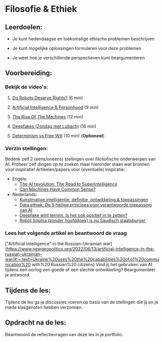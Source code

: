 # Filosofie & Ethiek

## Leerdoelen:

* Je kunt hedendaagse en toekomstige ethische problemen beschrijven

* Je kunt mogelijke oplossingen formuleren voor deze problemen

* Je weet hoe je verschillende perspectieven kunt beargumenteren

## Voorbereiding:

### Bekijk de video's:

1. [Do Robots Deserve Rights?](https://youtu.be/DHyUYg8X31c) (6 min)

2. [Artificial Intelligence & Personhood](https://youtu.be/39EdqUbj92U) (9 min)

3. [The Rise Of The Machines](https://youtu.be/WSKi8HfcxEk) (12 min)

4. [Deepfakes (Zondag met Lubach)](https://www.youtube.com/watch?v=VSi3o01hcvU) (16 min)

5. [Determinism vs Free Will](https://www.youtube.com/watch?v=vCGtkDzELAI) (10 min) (**Optioneel**)

### Verzin stellingen:

Bedenk zelf 2 (eens/oneens) stellingen over filosofische onderwerpen van AI. Probeer zelf dingen op te zoeken maar hieronder staan wat bronnen voor inspiratie!
Artikelen/papers voor (eventuele) inspiratie:
* Engels:
	* [The AI revolution: The Road to Superintelligence](https://waitbutwhy.com/2015/01/artificial-intelligence-revolution-1.html)
	* [Can Machines Have Common Sense?](https://aboveintelligent.com/can-machines-have-common-sense-6bfd6cebfa68)
* Nederlands:
	* [Kunstmatige intelligentie: definitie, ontwikkeling &  toepassingen](https://www.peterjoosten.net/kunstmatige-intelligentie/)
	* [Data ethiek: De 5 heilige principes voor verantwoorde toepassing van AI](https://www.passionned.nl/data-ethiek-5-principes-verantwoorde-ai/)
	* [Deepfake wint terrein. Is het ook positief in te zetten?](https://www.emerce.nl/achtergrond/deepfake-20)
	* [Robot Sophia (zonder hoofddoek) is nu Saudisch staatsburger](https://nos.nl/artikel/2200056-robot-sophia-zonder-hoofddoek-is-nu-saudisch-staatsburger.html)


### Lees het volgende artikel en beantwoord de vraag

["Artificial Intelligence" in the Russian-Ukrainian war](https://www.newgeopolitics.org/2022/06/13/artificial-intelligence-in-the-russian-ukrainian-war/#:~:text=Ukraine%20uses%20the%20capabilities%20of,of%20communication%20 with%20 Russian%20 citizens)
Vind jij het gebruiken van AI tijdens een oorlog een goede of een slechte ontwikkeling? Beargumenteer je antwoord. 

## Tijdens de les:

Tijdens de les ga je discussies voeren op basis van de stellingen die jij en je mede klasgenoten hebben verzonnen.

## Opdracht na de les:

Beantwoord de reflectievragen van deze les in je portfolio.
